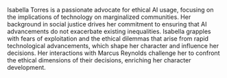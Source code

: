 Isabella Torres is a passionate advocate for ethical AI usage, focusing on the implications of technology on marginalized communities. Her background in social justice drives her commitment to ensuring that AI advancements do not exacerbate existing inequalities. Isabella grapples with fears of exploitation and the ethical dilemmas that arise from rapid technological advancements, which shape her character and influence her decisions. Her interactions with Marcus Reynolds challenge her to confront the ethical dimensions of their decisions, enriching her character development.
